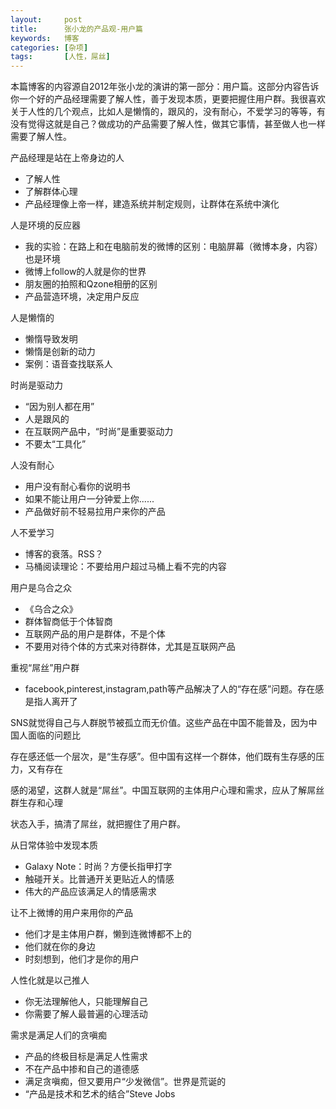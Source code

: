 ```yaml
---
layout:     post
title:      张小龙的产品观-用户篇
keywords:   博客
categories: [杂项]
tags:	    [人性，屌丝]
---
```


本篇博客的内容源自2012年张小龙的演讲的第一部分：用户篇。这部分内容告诉你一个好的产品经理需要了解人性，善于发现本质，更要把握住用户群。我很喜欢关于人性的几个观点，比如人是懒惰的，跟风的，没有耐心，不爱学习的等等，有没有觉得这就是自己？做成功的产品需要了解人性，做其它事情，甚至做人也一样需要了解人性。

产品经理是站在上帝身边的人 

- 了解人性
- 了解群体心理
- 产品经理像上帝一样，建造系统并制定规则，让群体在系统中演化   

人是环境的反应器 

- 我的实验：在路上和在电脑前发的微博的区别：电脑屏幕（微博本身，内容）也是环境
- 微博上follow的人就是你的世界
- 朋友圈的拍照和Qzone相册的区别
- 产品营造环境，决定用户反应


人是懒惰的

- 懒惰导致发明
- 懒惰是创新的动力
- 案例：语音查找联系人


时尚是驱动力

- “因为别人都在用”
- 人是跟风的
- 在互联网产品中，“时尚”是重要驱动力
- 不要太“工具化”

人没有耐心

- 用户没有耐心看你的说明书
- 如果不能让用户一分钟爱上你......
- 产品做好前不轻易拉用户来你的产品

人不爱学习

- 博客的衰落。RSS？
- 马桶阅读理论：不要给用户超过马桶上看不完的内容


用户是乌合之众
 
- 《乌合之众》
- 群体智商低于个体智商
- 互联网产品的用户是群体，不是个体
- 不要用对待个体的方式来对待群体，尤其是互联网产品

重视“屌丝”用户群

- facebook,pinterest,instagram,path等产品解决了人的“存在感”问题。存在感是指人离开了

SNS就觉得自己与人群脱节被孤立而无价值。这些产品在中国不能普及，因为中国人面临的问题比

存在感还低一个层次，是“生存感”。但中国有这样一个群体，他们既有生存感的压力，又有存在

感的渴望，这群人就是“屌丝”。中国互联网的主体用户心理和需求，应从了解屌丝群生存和心理

状态入手，搞清了屌丝，就把握住了用户群。


从日常体验中发现本质

- Galaxy Note：时尚？方便长指甲打字
- 触碰开关。比普通开关更贴近人的情感
- 伟大的产品应该满足人的情感需求

让不上微博的用户来用你的产品

- 他们才是主体用户群，懒到连微博都不上的
- 他们就在你的身边
- 时刻想到，他们才是你的用户


人性化就是以己推人

- 你无法理解他人，只能理解自己
- 你需要了解人最普遍的心理活动

需求是满足人们的贪嗔痴

- 产品的终极目标是满足人性需求
- 不在产品中掺和自己的道德感
- 满足贪嗔痴，但又要用户“少发微信”。世界是荒诞的
- “产品是技术和艺术的结合”Steve Jobs

